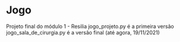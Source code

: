 # Jogo
Projeto final do módulo 1 - Resilia
jogo_projeto.py é a primeira versão
jogo_sala_de_cirurgia.py é a versão final (até agora, 19/11/2021)
